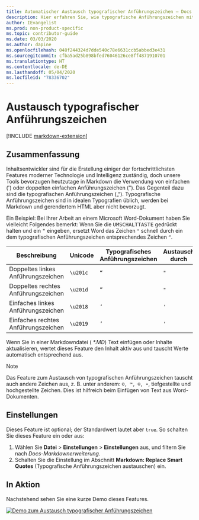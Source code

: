 ```yaml
---
title: Automatischer Austausch typografischer Anführungszeichen – Docs Authoring Pack
description: Hier erfahren Sie, wie typografische Anführungszeichen mithilfe des Docs Authoring Packs, Visual Studio Code-Erweiterung, automatisch ausgetauscht werden.
author: IEvangelist
ms.prod: non-product-specific
ms.topic: contributor-guide
ms.date: 03/03/2020
ms.author: dapine
ms.openlocfilehash: 048f244324d7dde540c78e6631ccb5abbed3e431
ms.sourcegitcommit: cfba5ad25b898bfed76046126ce8ff4871910701
ms.translationtype: HT
ms.contentlocale: de-DE
ms.lasthandoff: 05/04/2020
ms.locfileid: "78336702"
---
```

# <a name="smart-quote-replacement"></a>Austausch typografischer Anführungszeichen

[!INCLUDE [markdown-extension](includes/markdown-extension.md)]

## <a name="summary"></a>Zusammenfassung

Inhaltsentwickler sind für die Erstellung einiger der fortschrittlichsten Features moderner Technologie und Intelligenz zuständig, doch unsere Tools bevorzugen heutzutage in Markdown die Verwendung von einfachen (') oder doppelten einfachen Anführungszeichen ("). Das Gegenteil dazu sind die typografischen Anführungszeichen („“). Typografische Anführungszeichen sind in idealen Typografien üblich, werden bei Markdown und gerendertem HTML aber nicht bevorzugt.

Ein Beispiel: Bei Ihrer Arbeit an einem Microsoft Word-Dokument haben Sie vielleicht Folgendes bemerkt: Wenn Sie die <kbd>UMSCHALTTASTE</kbd> gedrückt halten und ein <kbd>"</kbd> eingeben, ersetzt Word das Zeichen `"` schnell durch ein dem typografischen Anführungszeichen entsprechendes Zeichen `“`.

| Beschreibung        | Unicode  | Typografisches Anführungszeichen | Austausch durch |
|--------------------|----------|-------------|-------------|
| Doppeltes linkes Anführungszeichen  | `\u201c` | `“`         | `"`         |
| Doppeltes rechtes Anführungszeichen | `\u201d` | `”`         | `"`         |
| Einfaches linkes Anführungszeichen  | `\u2018` | `‘`         | `'`         |
| Einfaches rechtes Anführungszeichen | `\u2019` | `’`         | `'`         |

Wenn Sie in einer Markdowndatei ( *\*.MD*) Text einfügen oder Inhalte aktualisieren, wertet dieses Feature den Inhalt aktiv aus und tauscht Werte automatisch entsprechend aus.

> [!NOTE]
> Das Feature zum Austausch von typografischen Anführungszeichen tauscht auch andere Zeichen aus, z. B. unter anderem: `©, ™, ®, •`, tiefgestellte und hochgestellte Zeichen. Dies ist hilfreich beim Einfügen von Text aus Word-Dokumenten.

## <a name="preferences"></a>Einstellungen

Dieses Feature ist optional; der Standardwert lautet aber `true`. So schalten Sie dieses Feature ein oder aus:

1. Wählen Sie **Datei** > **Einstellungen** > **Einstellungen** aus, und filtern Sie nach *Docs-Markdownerweiterung*.
1. Schalten Sie die Einstellung im Abschnitt **Markdown: Replace Smart Quotes** (Typografische Anführungszeichen austauschen) ein.

## <a name="in-action"></a>In Aktion

Nachstehend sehen Sie eine kurze Demo dieses Features.

[![Demo zum Austausch typografischer Anführungszeichen](media/replace-smart-quotes.gif)](media/replace-smart-quotes.gif#lightbox)
